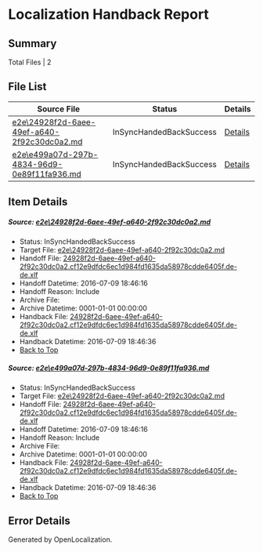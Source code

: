 # <a name='report-top'></a> Localization Handback Report

## Summary
 Total Files | 2

## File List
 Source File | Status | Details 
 ----------- | ------ | ------- 
 [e2e\24928f2d-6aee-49ef-a640-2f92c30dc0a2.md](https://github.com/OpenLocalizationTestOrg/oltest/blob/5ac12621687e86e94e0554464da0aea07cc1dccd/e2e/24928f2d-6aee-49ef-a640-2f92c30dc0a2.md) | InSyncHandedBackSuccess | [Details](#f15111138a6394721df4956c2e1146de2e318ba01)
 [e2e\e499a07d-297b-4834-96d9-0e89f11fa936.md](https://github.com/OpenLocalizationTestOrg/oltest/blob/5ac12621687e86e94e0554464da0aea07cc1dccd/e2e/e499a07d-297b-4834-96d9-0e89f11fa936.md) | InSyncHandedBackSuccess | [Details](#f15111138a6394721df4956c2e1146de2e318ba03)

## Item Details
##### <a name='f15111138a6394721df4956c2e1146de2e318ba01'></a> Source: [e2e\24928f2d-6aee-49ef-a640-2f92c30dc0a2.md](https://github.com/OpenLocalizationTestOrg/oltest/blob/5ac12621687e86e94e0554464da0aea07cc1dccd/e2e/24928f2d-6aee-49ef-a640-2f92c30dc0a2.md)
* Status: InSyncHandedBackSuccess
* Target File: [e2e\24928f2d-6aee-49ef-a640-2f92c30dc0a2.md](https://github.com/OpenLocalizationTestOrg/oltest-dede-fly/blob/97bd3ae963d273659d46f6d3f8cdcd3f7a66b796/e2e/24928f2d-6aee-49ef-a640-2f92c30dc0a2.md)
* Handoff File: [24928f2d-6aee-49ef-a640-2f92c30dc0a2.cf12e9dfdc6ec1d984fd1635da58978cdde6405f.de-de.xlf](https://github.com/OpenLocalizationTestOrg/olhandoff-e2e/blob/7729ead2ae4545b8b4f437c685ca51411a525269/ol-handoff/OpenLocalizationTestOrg/oltest-dede-fly/ci/ht/24928f2d-6aee-49ef-a640-2f92c30dc0a2.cf12e9dfdc6ec1d984fd1635da58978cdde6405f.de-de.xlf)
* Handoff Datetime: 2016-07-09 18:46:16
* Handoff Reason: Include
* Archive File: 
* Archive Datetime: 0001-01-01 00:00:00
* Handback File: [24928f2d-6aee-49ef-a640-2f92c30dc0a2.cf12e9dfdc6ec1d984fd1635da58978cdde6405f.de-de.xlf](https://github.com/OpenLocalizationTestOrg/olhandback-e2e/blob/0c02dd65436b1aa5d481d1ff79f37986f4dd4ba2/ol-handback/OpenLocalizationTestOrg/oltest-dede-fly/ci/ht/24928f2d-6aee-49ef-a640-2f92c30dc0a2.cf12e9dfdc6ec1d984fd1635da58978cdde6405f.de-de.xlf)
* Handback Datetime: 2016-07-09 18:46:36
* [Back to Top](#report-top)

##### <a name='f15111138a6394721df4956c2e1146de2e318ba03'></a> Source: [e2e\e499a07d-297b-4834-96d9-0e89f11fa936.md](https://github.com/OpenLocalizationTestOrg/oltest/blob/5ac12621687e86e94e0554464da0aea07cc1dccd/e2e/e499a07d-297b-4834-96d9-0e89f11fa936.md)
* Status: InSyncHandedBackSuccess
* Target File: [e2e\24928f2d-6aee-49ef-a640-2f92c30dc0a2.md](https://github.com/OpenLocalizationTestOrg/oltest-dede-fly/blob/97bd3ae963d273659d46f6d3f8cdcd3f7a66b796/e2e/24928f2d-6aee-49ef-a640-2f92c30dc0a2.md)
* Handoff File: [24928f2d-6aee-49ef-a640-2f92c30dc0a2.cf12e9dfdc6ec1d984fd1635da58978cdde6405f.de-de.xlf](https://github.com/OpenLocalizationTestOrg/olhandoff-e2e/blob/7729ead2ae4545b8b4f437c685ca51411a525269/ol-handoff/OpenLocalizationTestOrg/oltest-dede-fly/ci/ht/24928f2d-6aee-49ef-a640-2f92c30dc0a2.cf12e9dfdc6ec1d984fd1635da58978cdde6405f.de-de.xlf)
* Handoff Datetime: 2016-07-09 18:46:16
* Handoff Reason: Include
* Archive File: 
* Archive Datetime: 0001-01-01 00:00:00
* Handback File: [24928f2d-6aee-49ef-a640-2f92c30dc0a2.cf12e9dfdc6ec1d984fd1635da58978cdde6405f.de-de.xlf](https://github.com/OpenLocalizationTestOrg/olhandback-e2e/blob/0c02dd65436b1aa5d481d1ff79f37986f4dd4ba2/ol-handback/OpenLocalizationTestOrg/oltest-dede-fly/ci/ht/24928f2d-6aee-49ef-a640-2f92c30dc0a2.cf12e9dfdc6ec1d984fd1635da58978cdde6405f.de-de.xlf)
* Handback Datetime: 2016-07-09 18:46:36
* [Back to Top](#report-top)


## Error Details

Generated by OpenLocalization.

